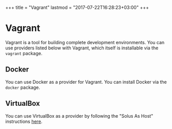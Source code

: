+++
title = "Vagrant"
lastmod = "2017-07-22T16:28:23+03:00"
+++
# Vagrant

Vagrant is a tool for building complete development environments. You can use providers listed below with Vagrant, which itself is installable via the `vagrant` package.

## Docker

You can use Docker as a provider for Vagrant. You can install Docker via the `docker` package.

## VirtualBox

You can use VirtualBox as a provider by following the "Solus As Host" instructions [here](/articles/software/virtualbox/en).